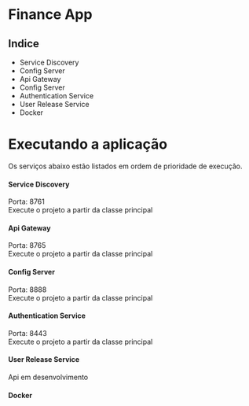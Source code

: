 # Finance App

## Indice

- Service Discovery
- Config Server
- Api Gateway
- Config Server
- Authentication Service
- User Release Service
- Docker


# Executando a aplicação

Os serviços abaixo estão listados em ordem de prioridade de execução.


#### Service Discovery

Porta: 8761
<br>
Execute o projeto a partir da classe principal

#### Api Gateway

Porta: 8765
<br>
Execute o projeto a partir da classe principal

#### Config Server

Porta: 8888
<br>
Execute o projeto a partir da classe principal

#### Authentication Service

Porta: 8443
<br>
Execute o projeto a partir da classe principal

#### User Release Service
Api em desenvolvimento

#### Docker


